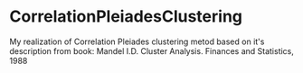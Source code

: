 # CorrelationPleiadesClustering
My realization of Correlation Pleiades clustering metod based on it's description from book: Mandel I.D. Cluster Analysis. Finances and Statistics, 1988

